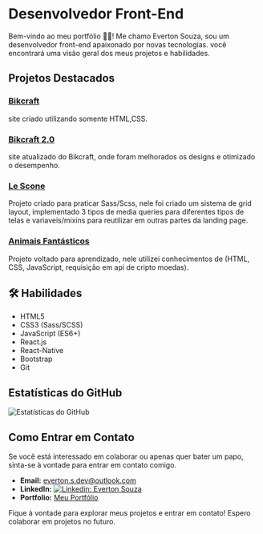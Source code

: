 # Desenvolvedor Front-End

Bem-vindo ao meu portfólio 👋🏻! Me chamo Everton Souza, sou um desenvolvedor front-end apaixonado por novas tecnologias. você encontrará uma visão geral dos meus projetos e habilidades.

## Projetos Destacados

### [Bikcraft](https://bikcraft-beta-ten.vercel.app/)

site criado utilizando somente HTML,CSS.

### [Bikcraft 2.0](https://new-bickraft.vercel.app/)

site atualizado do Bikcraft, onde foram melhorados os designs e otimizado o desempenho.

### [Le Scone](https://le-scone-three.vercel.app/)

Projeto criado para praticar Sass/Scss, nele foi criado um sistema de grid layout, implementado 3 tipos de media queries para diferentes tipos de telas e variaveis/mixins para reutilizar em outras partes da landing page.

### [Animais Fantásticos](https://animais-fantasticos-omega-bay.vercel.app/)
Projeto voltado para aprendizado, nele utilizei conhecimentos de (HTML, CSS, JavaScript, requisição em api de cripto moedas).
## 🛠️ Habilidades

- HTML5
- CSS3 (Sass/SCSS)
- JavaScript (ES6+)
- React.js
- React-Native
- Bootstrap
- Git


## Estatísticas do GitHub

![Estatísticas do GitHub](https://github-readme-stats.vercel.app/api?username=EvertonSouzaa&show_icons=true&theme=dracula)

## Como Entrar em Contato

Se você está interessado em colaborar ou apenas quer bater um papo, sinta-se à vontade para entrar em contato comigo.

- **Email:** everton.s.dev@outlook.com
- **LinkedIn:** [![Linkedin: Everton Souza](https://img.shields.io/badge/-Everton%20Souza-blue?style=flat-square&logo=Linkedin&logoColor=white&link=https://www.linkedin.com/in/https://www.linkedin.com/in/everton-souza-a93062182/)](https://www.linkedin.com/in/everton-souza-a93062182/)
- **Portfolio:** [Meu Portfólio](https://evertonsouzaa.github.io/)

Fique à vontade para explorar meus projetos e entrar em contato! Espero colaborar em projetos no futuro.
